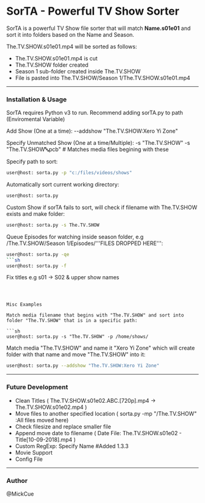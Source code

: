 # SorTA - Powerful TV Show Sorter

SorTA is a powerful TV Show file sorter that will match **Name.s01e01** and sort it into folders based on the Name and Season.

The.TV.SHOW.s01e01.mp4 will be sorted as follows:

 - The.TV.SHOW.s01e01.mp4 is cut
 - The.TV.SHOW folder created
 - Season 1 sub-folder created inside The.TV.SHOW
 - File is pasted into The.TV.SHOW/Season 1/The.TV.SHOW.s01e01.mp4

___
### Installation & Usage

SorTA requires Python v3 to run.
Recommend adding sorTA.py to path (Enviromental Variable)

Add Show (One at a time):
--addshow "The.TV.SHOW:Xero Yi Zone"

Specify Unmatched Show (One at a time/Multiple):
-s "The.TV.SHOW"
-s "The.TV.SHOW:abc:pcb" # Matches media files begining with these

Specify path to sort:

```sh
user@host: sorta.py -p "c:/files/videos/shows"
```
Automatically sort current working directory:
```sh
user@host: sorta.py
```
Custom Show if sorTA fails to sort, will check if filename with The.TV.SHOW exists and make folder:
```sh
user@host: sorta.py -s The.TV.SHOW
```
Queue Episodes for watching inside season folder, e.g /The.TV.SHOW/Season 1/Episodes/'''FILES DROPPED HERE''':
```sh
user@host: sorta.py -qe
```sh
user@host: sorta.py -f
```
Fix titles e.g s01 -> S02 & upper show names
```



Misc Examples

Match media filename that begins with "The.TV.SHOW" and sort into folder "The.TV.SHOW" that is in a specific path:

```sh
user@host: sorta.py -s "The.TV.SHOW" -p /home/shows/

```

Match media "The.TV.SHOW" and name it "Xero Yi Zone" which will create folder with that name and move "The.TV.SHOW" into it:

```sh
user@host: sorta.py --addshow "The.TV.SHOW:Xero Yi Zone"

```

___
### Future Development
- Clean Titles ( The.TV.SHOW.s01e02.ABC.[720p].mp4 -> The.TV.SHOW.s01e02.mp4 )
- Move files to another specified location ( sorta.py -mp "/The.TV.SHOW" :All files moved here)
- Check filesize and replace smaller file
- Append move date to filename ( Date File: The.TV.SHOW.s01e02 - Title[10-09-2018].mp4 )
- Custom RegExp: Specify Name #Added 1.3.3
- Movie Support
- Config File

___
### Author
@MickCue
